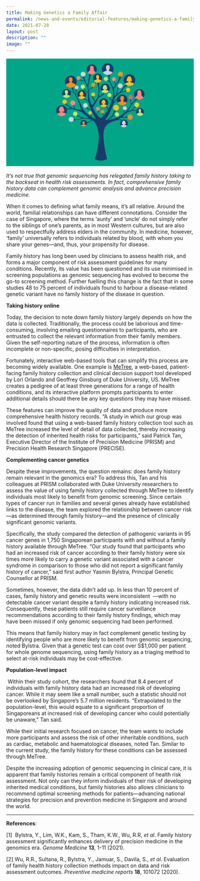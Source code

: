 ```yaml
---
title: Making Genetics a Family Affair
permalink: /news-and-events/editorial-features/making-genetics-a-family-affair/
date: 2021-07-28
layout: post
description: ""
image: ""
---
```

![](/images/Resources/Editorial%20Features/2021/human-tree_414815833-01.jpg)

_It’s not true that genomic sequencing has relegated_ _family history taking_ _to the backseat in health risk assessments. In fact,_ _comprehensive family history data can complement genomic analysis and advance precision medicine._

When it comes to defining what family means, it’s all relative. Around the world, familial relationships can have different connotations. Consider the case of Singapore, where the terms ‘aunty’ and ‘uncle’ do not simply refer to the siblings of one’s parents, as in most Western cultures, but are also used to respectfully address elders in the community. In medicine, however, ‘family’ universally refers to individuals related by blood, with whom you share your genes—and, thus, your propensity for disease.

Family history has long been used by clinicians to assess health risk, and forms a major component of risk assessment guidelines for many conditions. Recently, its value has been questioned and its use minimised in screening populations as genomic sequencing has evolved to become the go-to screening method. Further fuelling this change is the fact that in some studies 48 to 75 percent of individuals found to harbour a disease-related genetic variant have no family history of the disease in question.

**Taking history online**

Today, the decision to note down family history largely depends on how the data is collected. Traditionally, the process could be laborious and time-consuming, involving emailing questionnaires to participants, who are entrusted to collect the relevant information from their family members. Given the self-reporting nature of the process, information is often incomplete or non-specific, posing difficulties in interpretation.

Fortunately, interactive web-based tools that can simplify this process are becoming widely available. One example is [MeTree](https://precisionmedicine.duke.edu/researchers/precision-medicine-programs/risk-assessment/family-history/metree-software), a web-based, patient-facing family history collection and clinical decision support tool developed by Lori Orlando and Geoffrey Ginsburg of Duke University, US. MeTree creates a pedigree of at least three generations for a range of health conditions, and its interactive platform prompts participants to enter additional details should there be any key questions they may have missed.

These features can improve the quality of data and produce more comprehensive health history records. “A study in which our group was involved found that using a web-based family history collection tool such as MeTree increased the level of detail of data collected, thereby increasing the detection of inherited health risks for participants,” said Patrick Tan, Executive Director of the Institute of Precision Medicine (PRISM) and Precision Health Research Singapore (PRECISE).

**Complementing cancer genetics**

Despite these improvements, the question remains: does family history remain relevant in the genomics era? To address this, Tan and his colleagues at PRISM collaborated with Duke University researchers to assess the value of using family history collected through MeTree to identify individuals most likely to benefit from genomic screening. Since certain types of cancer run in families and several genes already have established links to the disease, the team explored the relationship between cancer risk—as determined through family history—and the presence of clinically significant genomic variants.

Specifically, the study compared the detection of pathogenic variants in 95 cancer genes in 1,750 Singaporean participants with and without a family history available through MeTree. “Our study found that participants who had an increased risk of cancer according to their family history were six times more likely to carry a genetic variant associated with a cancer syndrome in comparison to those who did not report a significant family history of cancer,” said first author Yasmin Bylstra, Principal Genetic Counsellor at PRISM.

Sometimes, however, the data didn’t add up. In less than 10 percent of cases, family history and genetic results were inconsistent  —with no detectable cancer variant despite a family history indicating increased risk. Consequently, these patients still require cancer surveillance recommendations according to their family history findings, which may have been missed if only genomic sequencing had been performed.

This means that family history may in fact complement genetic testing by identifying people who are more likely to benefit from genomic sequencing, noted Bylstra. Given that a genetic test can cost over S$1,000 per patient for whole genome sequencing, using family history as a triaging method to select at-risk individuals may be cost-effective.

**Population-level impact**

 Within their study cohort, the researchers found that 8.4 percent of individuals with family history data had an increased risk of developing cancer. While it may seem like a small number, such a statistic should not be overlooked by Singapore’s 5.7 million residents. “Extrapolated to the population-level, this would equate to a significant proportion of Singaporeans at increased risk of developing cancer who could potentially be unaware,” Tan said.

While their initial research focused on cancer, the team wants to include more participants and assess the risk of other inheritable conditions, such as cardiac, metabolic and haematological diseases, noted Tan. Similar to the current study, the family history for these conditions can be assessed through MeTree.

Despite the increasing adoption of genomic sequencing in clinical care, it is apparent that family histories remain a critical component of health risk assessment. Not only can they inform individuals of their risk of developing inherited medical conditions, but family histories also allows clinicians to recommend optimal screening methods for patients—advancing national strategies for precision and prevention medicine in Singapore and around the world.

* * *

**References**:

\[1\]  Bylstra, Y., Lim, W.K., Kam, S., Tham, K.W., Wu, R.R, _et al_. Family history assessment significantly enhances delivery of precision medicine in the genomics era. _Genome Medicine_ **13**, 1-11 (2021).

\[2\] Wu, R.R., Sultana, R., Bylstra, Y., Jamuar, S., Davila, S., _et al._ Evaluation of family health history collection methods impact on data and risk assessment outcomes. _Preventive medicine reports_ **18**, 101072 (2020).
